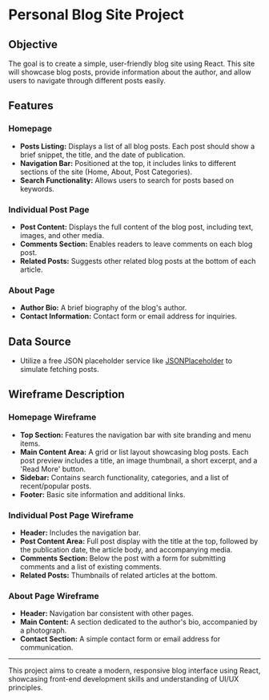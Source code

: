 # Personal Blog Site Project

## Objective
The goal is to create a simple, user-friendly blog site using React. This site will showcase blog posts, provide information about the author, and allow users to navigate through different posts easily.

## Features

### Homepage
- **Posts Listing:** Displays a list of all blog posts. Each post should show a brief snippet, the title, and the date of publication.
- **Navigation Bar:** Positioned at the top, it includes links to different sections of the site (Home, About, Post Categories).
- **Search Functionality:** Allows users to search for posts based on keywords.

### Individual Post Page
- **Post Content:** Displays the full content of the blog post, including text, images, and other media.
- **Comments Section:** Enables readers to leave comments on each blog post.
- **Related Posts:** Suggests other related blog posts at the bottom of each article.

### About Page
- **Author Bio:** A brief biography of the blog's author.
- **Contact Information:** Contact form or email address for inquiries.

## Data Source
- Utilize a free JSON placeholder service like [JSONPlaceholder](https://jsonplaceholder.typicode.com/) to simulate fetching posts.

## Wireframe Description

### Homepage Wireframe
- **Top Section:** Features the navigation bar with site branding and menu items.
- **Main Content Area:** A grid or list layout showcasing blog posts. Each post preview includes a title, an image thumbnail, a short excerpt, and a 'Read More' button.
- **Sidebar:** Contains search functionality, categories, and a list of recent/popular posts.
- **Footer:** Basic site information and additional links.

### Individual Post Page Wireframe
- **Header:** Includes the navigation bar.
- **Post Content Area:** Full post display with the title at the top, followed by the publication date, the article body, and accompanying media.
- **Comments Section:** Below the post with a form for submitting comments and a list of existing comments.
- **Related Posts:** Thumbnails of related articles at the bottom.

### About Page Wireframe
- **Header:** Navigation bar consistent with other pages.
- **Main Content:** A section dedicated to the author's bio, accompanied by a photograph.
- **Contact Section:** A simple contact form or email address for communication.

---

This project aims to create a modern, responsive blog interface using React, showcasing front-end development skills and understanding of UI/UX principles.
